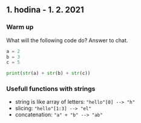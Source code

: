 ## 1. hodina - 1. 2. 2021

### Warm up
What will the following code do? Answer to chat.
``` python
a = 2
b = 3
c = 5

print(str(a) + str(b) + str(c))
```

### Usefull functions with strings
- string is like array of letters: ``` "hello"[0] --> "h" ```
- slicing: ``` "hello"[1:3] --> "el" ```
- concatenation: ``` "a" + "b" --> "ab" ```

